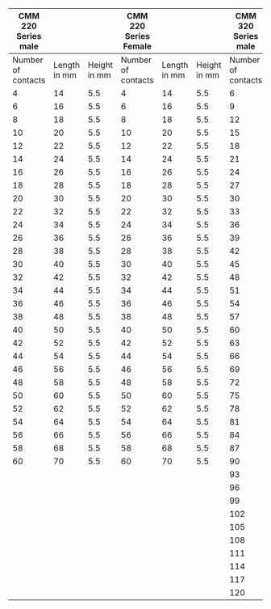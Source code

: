 |CMM 220 Series male |            |            |CMM 220 Series Female |            |            |CMM 320 Series male|            |            |CMM 320 Series female |            |            |
|--------------------|------------|------------|----------------------|------------|------------|-------------------|------------|------------|----------------------|------------|------------|
|Number of contacts  |Length in mm|Height in mm|Number of contacts    |Length in mm|Height in mm|Number of contacts |Length in mm|Height in mm|Number of contacts    |Length in mm|Height in mm|
|4                   |14          |5.5         |4                     |14          |5.5         |6                  |17          |7.7         |6                     |17          |            |
|6                   |16          |5.5         |6                     |16          |5.5         |9                  |19          |7.7         |9                     |19          |7.7         |
|8                   |18          |5.5         |8                     |18          |5.5         |12                 |21          |7.7         |12                    |21          |7.7         |
|10                  |20          |5.5         |10                    |20          |5.5         |15                 |23          |7.7         |15                    |23          |7.7         |
|12                  |22          |5.5         |12                    |22          |5.5         |18                 |25          |7.7         |18                    |25          |7.7         |
|14                  |24          |5.5         |14                    |24          |5.5         |21                 |27          |7.7         |21                    |27          |7.7         |
|16                  |26          |5.5         |16                    |26          |5.5         |24                 |29          |7.7         |24                    |29          |7.7         |
|18                  |28          |5.5         |18                    |28          |5.5         |27                 |31          |7.7         |27                    |31          |7.7         |
|20                  |30          |5.5         |20                    |30          |5.5         |30                 |33          |7.7         |30                    |33          |7.7         |
|22                  |32          |5.5         |22                    |32          |5.5         |33                 |35          |7.7         |33                    |35          |7.7         |
|24                  |34          |5.5         |24                    |34          |5.5         |36                 |37          |7.7         |36                    |37          |7.7         |
|26                  |36          |5.5         |26                    |36          |5.5         |39                 |39          |7.7         |39                    |39          |7.7         |
|28                  |38          |5.5         |28                    |38          |5.5         |42                 |41          |7.7         |42                    |41          |7.7         |
|30                  |40          |5.5         |30                    |40          |5.5         |45                 |43          |7.7         |45                    |43          |7.7         |
|32                  |42          |5.5         |32                    |42          |5.5         |48                 |45          |7.7         |48                    |45          |7.7         |
|34                  |44          |5.5         |34                    |44          |5.5         |51                 |47          |7.7         |51                    |47          |7.7         |
|36                  |46          |5.5         |36                    |46          |5.5         |54                 |49          |7.7         |54                    |49          |7.7         |
|38                  |48          |5.5         |38                    |48          |5.5         |57                 |51          |7.7         |57                    |51          |7.7         |
|40                  |50          |5.5         |40                    |50          |5.5         |60                 |53          |7.7         |60                    |53          |7.7         |
|42                  |52          |5.5         |42                    |52          |5.5         |63                 |55          |7.7         |63                    |55          |7.7         |
|44                  |54          |5.5         |44                    |54          |5.5         |66                 |57          |7.7         |66                    |57          |7.7         |
|46                  |56          |5.5         |46                    |56          |5.5         |69                 |59          |7.7         |69                    |59          |7.7         |
|48                  |58          |5.5         |48                    |58          |5.5         |72                 |61          |7.7         |72                    |61          |7.7         |
|50                  |60          |5.5         |50                    |60          |5.5         |75                 |63          |7.7         |75                    |63          |7.7         |
|52                  |62          |5.5         |52                    |62          |5.5         |78                 |65          |7.7         |78                    |65          |7.7         |
|54                  |64          |5.5         |54                    |64          |5.5         |81                 |67          |7.7         |81                    |67          |7.7         |
|56                  |66          |5.5         |56                    |66          |5.5         |84                 |69          |7.7         |84                    |69          |7.7         |
|58                  |68          |5.5         |58                    |68          |5.5         |87                 |71          |7.7         |87                    |71          |7.7         |
|60                  |70          |5.5         |60                    |70          |5.5         |90                 |73          |7.7         |90                    |73          |7.7         |
|                    |            |            |                      |            |            |93                 |75          |7.7         |93                    |75          |7.7         |
|                    |            |            |                      |            |            |96                 |77          |7.7         |96                    |77          |7.7         |
|                    |            |            |                      |            |            |99                 |79          |7.7         |99                    |79          |7.7         |
|                    |            |            |                      |            |            |102                |81          |7.7         |102                   |81          |7.7         |
|                    |            |            |                      |            |            |105                |83          |7.7         |105                   |83          |7.7         |
|                    |            |            |                      |            |            |108                |85          |7.7         |108                   |85          |7.7         |
|                    |            |            |                      |            |            |111                |87          |7.7         |111                   |87          |7.7         |
|                    |            |            |                      |            |            |114                |89          |7.7         |114                   |89          |7.7         |
|                    |            |            |                      |            |            |117                |91          |7.7         |117                   |91          |7.7         |
|                    |            |            |                      |            |            |120                |93          |7.7         |120                   |93          |7.7         |
